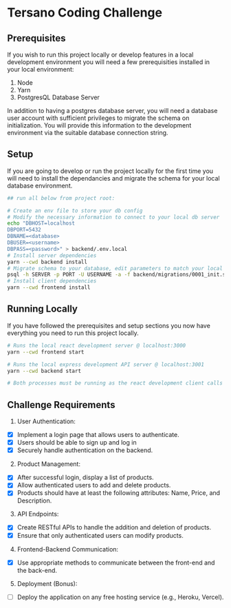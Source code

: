 # Tersano Coding Challenge

## Prerequisites

If you wish to run this project locally or develop features in a local development environment you will need a few prerequisities installed in your local environment:

1. Node
2. Yarn
3. PostgresQL Database Server

In addition to having a postgres database server, you will need a database user account with sufficient privileges to migrate the schema on initialization. You will provide this information to the development environment via the suitable database connection string.

## Setup

If you are going to develop or run the project locally for the first time you will need to install the dependancies and migrate the schema for your local database environment.

```bash
## run all below from project root:

# Create an env file to store your db config
# Modify the necessary information to connect to your local db server
echo "DBHOST=localhost
DBPORT=5432
DBNAME=<database>
DBUSER=<username>
DBPASS=<password>" > backend/.env.local
# Install server dependencies
yarn --cwd backend install
# Migrate schema to your database, edit parameters to match your local connection string
psql -h SERVER -p PORT -U USERNAME -a -f backend/migrations/0001_init.sql
# Install client dependencies
yarn --cwd frontend install
```

## Running Locally

If you have followed the prerequisites and setup sections you now have everything you need to run this project locally.

```bash
# Runs the local react development server @ localhost:3000
yarn --cwd frontend start

# Runs the local express development API server @ localhost:3001
yarn --cwd backend start

# Both processes must be running as the react development client calls into the development API server so you may run them in separate tabs or panes per your own preferences.
```

## Challenge Requirements

1. User Authentication:

-   [x] Implement a login page that allows users to authenticate.
-   [x] Users should be able to sign up and log in
-   [x] Securely handle authentication on the backend.

2. Product Management:

-   [x] After successful login, display a list of products.
-   [x] Allow authenticated users to add and delete products.
-   [x] Products should have at least the following attributes: Name, Price, and Description.

3. API Endpoints:

-   [x] Create RESTful APIs to handle the addition and deletion of products.
-   [x] Ensure that only authenticated users can modify products.

4. Frontend-Backend Communication:

-   [x] Use appropriate methods to communicate between the front-end and the back-end.

5. Deployment (Bonus):

-   [ ] Deploy the application on any free hosting service (e.g., Heroku, Vercel).
